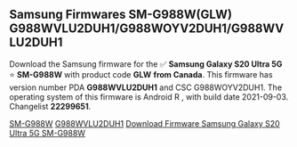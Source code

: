 <h2>Samsung Firmwares SM-G988W(GLW) G988WVLU2DUH1/G988WOYV2DUH1/G988WVLU2DUH1</h2>
Download the Samsung firmware for the ✅ <strong>Samsung Galaxy S20 Ultra 5G </strong> ⭐ <strong>SM-G988W</strong> with product code <strong>GLW</strong> <strong> from Canada</strong>. This firmware has version number PDA <strong>G988WVLU2DUH1</strong> and CSC G988WOYV2DUH1. The operating system of this firmware is Android R , with build date 2021-09-03. Changelist <strong>22299651</strong>.


[SM-G988W](https://samfirm.shop/samsung/model/SM-G988W)
[G988WVLU2DUH1](https://samfirm.shop/samsung/pda/G988WVLU2DUH1)
[Download Firmware Samsung Galaxy S20 Ultra 5G SM-G988W](https://samfirm.shop/samsung/firmware/451726)
